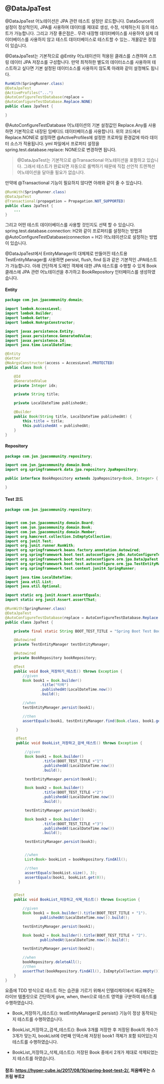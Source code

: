 
## @DataJpaTest

@DataJpaTest 어노테이션은 JPA 관련 테스트 설정만 로드합니다. DataSource의 설정이 정상적인지, JPA를 사용하여 데이터를 제대로 생성, 수정, 삭제하는지 등의 테스트가 가능합니다. 그리고 가장 좋은점은.. 무려 내장형 데이터베이스를 사용하여 실제 데이터베이스를 사용하지 않고 테스트 데이터베이스로 테스트할 수 있는.. 개꿀같은 장점이 있습니다.

@DataJpaTest는 기본적으로 @Entity 어노테이션이 적용된 클래스를 스캔하여 스프링 데이터 JPA 저장소를 구성합니다. 만약 최적하한 별도의 데이터소스를 사용하여 테스트하고 싶다면 기본 설정된 데이터소스를 사용하지 않도록 아래와 같이 설정해도 됩니다.


```java
RunWith(SpringRunner.class)
@DataJpaTest
@ActiveProfiles("...")
@AutoConfigureTestDatabase(replace = 
@AutoConfigureTestDatabase.Replace.NONE)
public class JpaTest {

}
```
@AutoConfigureTestDatabase 어노테이션의 기본 설정값인 Replace.Any를 사용하면 기본적으로 내장된 임베디드 데이터베이스를 사용합니다. 위의 코드에서 Replace.NONE로 설정하면 @ActiveProfiles에 설정한 프로파일 환경값에 따라 데이터 소스가 적용됩니다. yml 파일에서 프로퍼티 설정을 spring.test.database.replace: NONE으로 변경하면 됩니다.

> @DataJpaTest는 기본적으로 @Transactional 어노테이션을 포함하고 있습니다. 그래서 테스트가 완료되면 자동으로 롤백하기 때문에 직접 선언적 트렌젝션 어노테이션을 달아줄 필요가 없습니다. 

만약에 @Transactional 기능이 필요하지 않다면 아래와 같이 줄 수 있습니다.

```java
@RunWith(SpringRunner.class)
@DataJpaTest
@Transactional(propagation = Propagation.NOT_SUPPORTED)
public class JpaTest {
    ...
}
```

그리고 어떤 테스트 데이터베이스를 사용할 것인지도 선택 할 수 있습니다. spring.test.database.connection: H2와 같이 프로퍼티를 설정하는 방법과 @AutoConfigureTestDatabase(connection = H2) 어노테이션으로 설정하는 방법이 있습니다. 

@DataJpaTest에서 EntityManager의 대체제로 만들어진 테스트용 TestEntityManager를 사용하면 persist, flush, find 등과 같은 기본적인 JPA테스트가 가능합니다. 아래 간단하게 도메인 객체에 대한 JPA 테스트를 수행할 수 있게 Book 클래스에 JPA 관련 어노테이션을 추가하고 BookRepository 인터페이스를 생성하였습니다.


#### Entity
```java
package com.jun.jpacommunity.domain;

import lombok.AccessLevel;
import lombok.Builder;
import lombok.Getter;
import lombok.NoArgsConstructor;

import javax.persistence.Entity;
import javax.persistence.GeneratedValue;
import javax.persistence.Id;
import java.time.LocalDateTime;

@Entity
@Getter
@NoArgsConstructor(access = AccessLevel.PROTECTED)
public class Book {

    @Id
    @GeneratedValue
    private Integer idx;

    private String title;

    private LocalDateTime publishedAt;

    @Builder
    public Book(String title, LocalDateTime publishedAt) {
        this.title = title;
        this.publishedAt = publishedAt;
    }
}
```

####  Repository

```java
package com.jun.jpacommunity.repository;

import com.jun.jpacommunity.domain.Book;
import org.springframework.data.jpa.repository.JpaRepository;

public interface BookRepository extends JpaRepository<Book, Integer> {

}
```


#### Test 코드
```java
package com.jun.jpacommunity.repository;


import com.jun.jpacommunity.domain.Board;
import com.jun.jpacommunity.domain.Book;
import com.jun.jpacommunity.domain.Member;
import org.hamcrest.collection.IsEmptyCollection;
import org.junit.Test;
import org.junit.runner.RunWith;
import org.springframework.beans.factory.annotation.Autowired;
import org.springframework.boot.test.autoconfigure.jdbc.AutoConfigureTestDatabase;
import org.springframework.boot.test.autoconfigure.orm.jpa.DataJpaTest;
import org.springframework.boot.test.autoconfigure.orm.jpa.TestEntityManager;
import org.springframework.test.context.junit4.SpringRunner;

import java.time.LocalDateTime;
import java.util.List;
import java.util.Optional;

import static org.junit.Assert.assertEquals;
import static org.junit.Assert.assertThat;

@RunWith(SpringRunner.class)
@DataJpaTest
@AutoConfigureTestDatabase(replace = AutoConfigureTestDatabase.Replace.ANY)
public class JpaTest {

    private final static String BOOT_TEST_TITLE = "Spring Boot Test Book";

    @Autowired
    private TestEntityManager testEntityManager;

    @Autowired
    private BookRepository bookRepository;

    @Test
    public void Book_저장하기_테스트() throws Exception {
        //given
        Book book1 = Book.builder()
                .title("타짜")
                .publishedAt(LocalDateTime.now())
                .build();

        //when
        testEntityManager.persist(book1);

        //then
        assertEquals(book1, testEntityManager.find(Book.class, book1.getIdx()));

     }

     @Test
     public void BookList_저장하고_검색_테스트() throws Exception {

         //given
         Book book1 = Book.builder()
                 .title(BOOT_TEST_TITLE +"1")
                 .publishedAt(LocalDateTime.now())
                 .build();

         testEntityManager.persist(book1);

         Book book2 = Book.builder()
                 .title(BOOT_TEST_TITLE +"2")
                 .publishedAt(LocalDateTime.now())
                 .build();

         testEntityManager.persist(book2);

         Book book3 = Book.builder()
                 .title(BOOT_TEST_TITLE +"3")
                 .publishedAt(LocalDateTime.now())
                 .build();

         testEntityManager.persist(book3);


         //when
         List<Book> bookList = bookRepository.findAll();

         //then
         assertEquals(bookList.size(), 3);
         assertEquals(book1, bookList.get(0));
      }


    @Test
    public void BookList_저장하고_삭제_테스트() throws Exception {

        //given
        Book book1 = Book.builder().title(BOOT_TEST_TITLE + "1").
                publishedAt(LocalDateTime.now()).build();

        testEntityManager.persist(book1);

        Book book2 = Book.builder().title(BOOT_TEST_TITLE + "2").
                publishedAt(LocalDateTime.now()).build();

        testEntityManager.persist(book2);

        //when
        bookRepository.deleteAll();
        //then
        assertThat(bookRepository.findAll(), IsEmptyCollection.empty());
    }
}
```
요즘에 TDD 방식으로 테스트 하는 습관을 기르기 위해서 인텔리제이에서 제공해주는 라이브 템플릿으로 간단하게 give, when, then으로 테스트 영역을 구분하여 테스트를 수행하였습니다. 

- Book_저장하기_테스트(): testEntityManager로 persist() 기능이 정상 동작되는지 테스트를 수행하였습니다.

- BookList_저장하고_검색_테스트(): Book 3개를 저장한 후 저장된 Book의 개수가 3개가 맞는지, bookList에 0번째 인덱스에 저장된 book1 객체가 포함 되어있는지 테스트를 수행하였습니다.

- BookList_저장하고_삭제_테스트(): 저장된 Book 중에서 2개가 제대로 삭제되었는지 테스트를 하였습니다.


#### 참조: https://hyper-cube.io/2017/08/10/spring-boot-test-2/, 처음배우는 스프링 부트2
      
